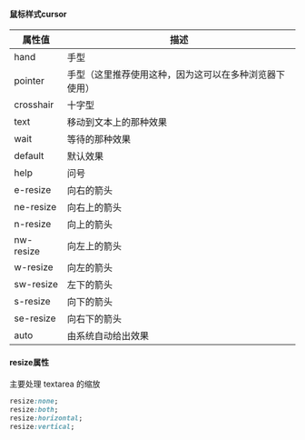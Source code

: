 #### 鼠标样式cursor
属性值|描述
---|---
hand |手型
pointer| 手型（这里推荐使用这种，因为这可以在多种浏览器下使用）
crosshair | 十字型
text| 移动到文本上的那种效果
wait |等待的那种效果
default| 默认效果
help |问号
e-resize| 向右的箭头
ne-resize| 向右上的箭头
n-resize| 向上的箭头
nw-resize| 向左上的箭头
w-resize |向左的箭头
sw-resize| 左下的箭头
s-resize |向下的箭头
se-resize| 向右下的箭头
auto| 由系统自动给出效果

#### resize属性
主要处理 textarea 的缩放
```css
resize:none;
resize:both;
resize:horizontal;
resize:vertical;
```
